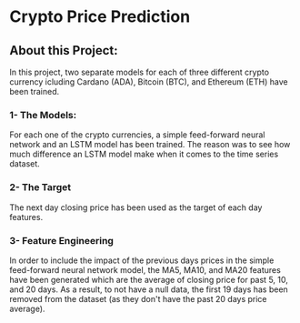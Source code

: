 # Crypto Price Prediction

## About this Project:
In this project, two separate models for each of three different crypto currency icluding Cardano (ADA), Bitcoin (BTC), and Ethereum (ETH) have been trained.

### 1- The Models:
For each one of the crypto currencies, a simple feed-forward neural network and an LSTM model has been trained. The reason was to see how much difference an LSTM model make when it comes to the time series dataset.

### 2- The Target
The next day closing price has been used as the target of each day features.

### 3- Feature Engineering
In order to include the impact of the previous days prices in the simple feed-forward neural network model, the MA5, MA10, and MA20 features have been generated which are the average of closing price for past 5, 10, and 20 days. As a result, to not have a null data, the first 19 days has been removed from the dataset (as they don't have the past 20 days price average).